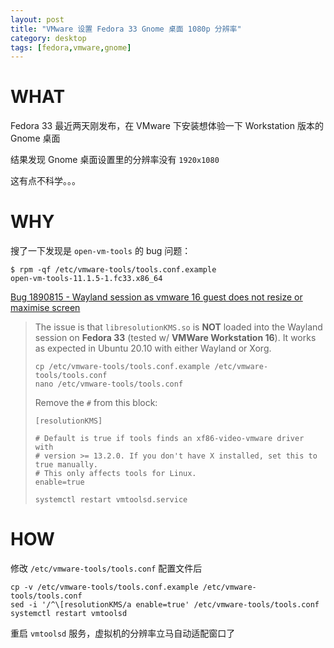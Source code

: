 ```yaml
---
layout: post
title: "VMware 设置 Fedora 33 Gnome 桌面 1080p 分辨率"
category: desktop
tags: [fedora,vmware,gnome]
---
```


# WHAT

Fedora 33 最近两天刚发布，在 VMware 下安装想体验一下 Workstation 版本的 Gnome 桌面

结果发现 Gnome 桌面设置里的分辨率没有 `1920x1080`

这有点不科学。。。

# WHY

搜了一下发现是 `open-vm-tools` 的 bug 问题：

    $ rpm -qf /etc/vmware-tools/tools.conf.example
    open-vm-tools-11.1.5-1.fc33.x86_64

[Bug 1890815 - Wayland session as vmware 16 guest does not resize or maximise screen](https://bugzilla.redhat.com/show_bug.cgi?id=1890815)

> The issue is that `libresolutionKMS.so` is **NOT** loaded into the Wayland session on **Fedora 33** (tested w/ **VMWare Workstation 16**). It works as expected in Ubuntu 20.10 with either Wayland or Xorg.
>
>     cp /etc/vmware-tools/tools.conf.example /etc/vmware-tools/tools.conf
>     nano /etc/vmware-tools/tools.conf
>
> Remove the `#` from this block:
>
>     [resolutionKMS]
>
>     # Default is true if tools finds an xf86-video-vmware driver with
>     # version >= 13.2.0. If you don't have X installed, set this to true manually.
>     # This only affects tools for Linux.
>     enable=true
>
>     systemctl restart vmtoolsd.service

# HOW

修改 `/etc/vmware-tools/tools.conf` 配置文件后

    cp -v /etc/vmware-tools/tools.conf.example /etc/vmware-tools/tools.conf
    sed -i '/^\[resolutionKMS/a enable=true' /etc/vmware-tools/tools.conf
    systemctl restart vmtoolsd

重启 `vmtoolsd` 服务，虚拟机的分辨率立马自动适配窗口了







